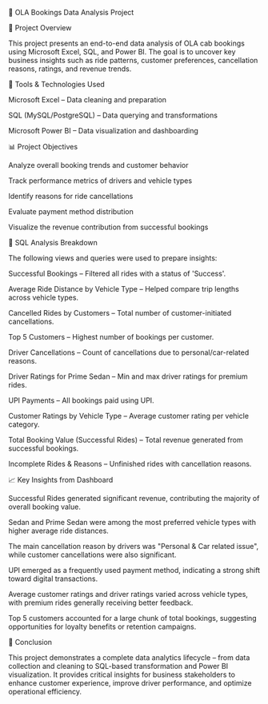 🚖 OLA Bookings Data Analysis Project

📌 Project Overview

This project presents an end-to-end data analysis of OLA cab bookings using Microsoft Excel, SQL, and Power BI. The goal is to uncover key business insights such as ride patterns, customer preferences, cancellation reasons, ratings, and revenue trends.

🔧 Tools & Technologies Used

Microsoft Excel – Data cleaning and preparation

SQL (MySQL/PostgreSQL) – Data querying and transformations

Microsoft Power BI – Data visualization and dashboarding

📊 Project Objectives

Analyze overall booking trends and customer behavior

Track performance metrics of drivers and vehicle types

Identify reasons for ride cancellations

Evaluate payment method distribution

Visualize the revenue contribution from successful bookings

🧮 SQL Analysis Breakdown

The following views and queries were used to prepare insights:

 Successful Bookings – Filtered all rides with a status of 'Success'.

 Average Ride Distance by Vehicle Type – Helped compare trip lengths across vehicle types.

 Cancelled Rides by Customers – Total number of customer-initiated cancellations.

 Top 5 Customers – Highest number of bookings per customer.

 Driver Cancellations – Count of cancellations due to personal/car-related reasons.

 Driver Ratings for Prime Sedan – Min and max driver ratings for premium rides.

 UPI Payments – All bookings paid using UPI.

 Customer Ratings by Vehicle Type – Average customer rating per vehicle category.

 Total Booking Value (Successful Rides) – Total revenue generated from successful bookings.

 Incomplete Rides & Reasons – Unfinished rides with cancellation reasons.

📈 Key Insights from Dashboard

 Successful Rides generated significant revenue, contributing the majority of overall booking value.

 Sedan and Prime Sedan were among the most preferred vehicle types with higher average ride distances.

 The main cancellation reason by drivers was "Personal & Car related issue", while customer cancellations were also significant.

 UPI emerged as a frequently used payment method, indicating a strong shift toward digital transactions.

 Average customer ratings and driver ratings varied across vehicle types, with premium rides generally receiving better feedback.

 Top 5 customers accounted for a large chunk of total bookings, suggesting opportunities for loyalty benefits or retention campaigns.



📌 Conclusion

This project demonstrates a complete data analytics lifecycle – from data collection and cleaning to SQL-based transformation and Power BI visualization. It provides critical insights for business stakeholders to enhance customer experience, improve driver performance, and optimize operational efficiency.

